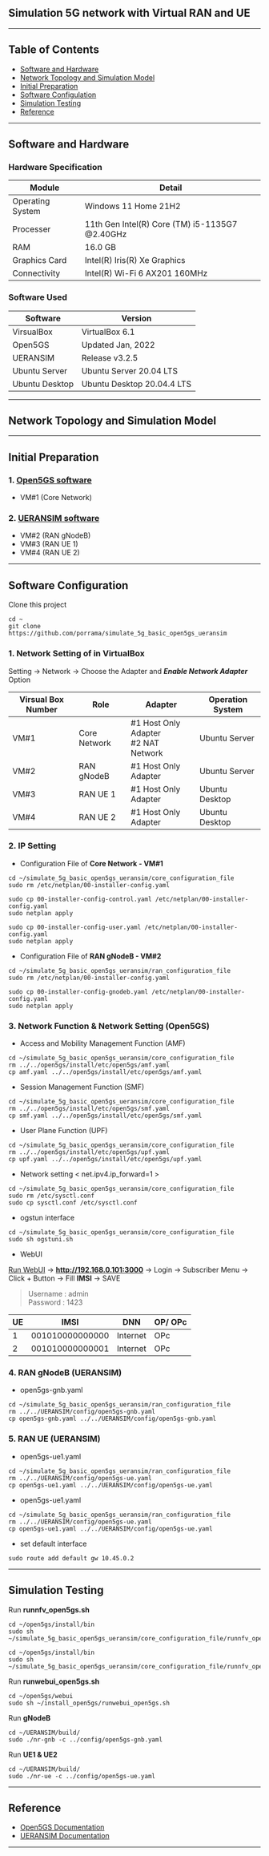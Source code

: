 ## Simulation 5G network with Virtual RAN and UE

---

## Table of Contents
- [Software and Hardware](#id-specification)
- [Network Topology and Simulation Model](#id-overview)
- [Initial Preparation](#id-init)
- [Software Configulation](#id-configure)
- [Simulation Testing](#id-testing)
- [Reference](#id-reference)

---

<div id='id-specification'/>

## Software and Hardware

### Hardware Specification
| Module           | Detail                                         |
| -----------      | -----------                                    |
| Operating System | Windows 11 Home 21H2                           |
| Processer        | 11th Gen Intel(R) Core (TM) i5-1135G7 @2.40GHz |
| RAM              | 16.0 GB                                        |
| Graphics Card    | Intel(R) Iris(R) Xe Graphics                   |
| Connectivity     | Intel(R) Wi-Fi 6 AX201 160MHz                  |

### Software Used
| Software        | Version                     |
| -----------     | -----------                 |
| VirsualBox      | VirtualBox 6.1              |
| Open5GS         | Updated Jan, 2022           |
| UERANSIM        | Release v3.2.5              |
| Ubuntu Server   | Ubuntu Server 20.04 LTS     |
| Ubuntu Desktop  | Ubuntu Desktop 20.04.4 LTS  |

---

<div id='id-overview'/>

## Network Topology and Simulation Model

---

<div id='id-init'/>

## Initial Preparation

### 1. [Open5GS software](https://github.com/porrama/install_open5gs) 
- VM#1 (Core Network)

### 2. [UERANSIM software](https://github.com/porrama/install_ueransim) 
- VM#2 (RAN gNodeB)
- VM#3 (RAN UE 1)
- VM#4 (RAN UE 2)

---

<div id='id-configure'/>

## Software Configuration

Clone this project
~~~
cd ~
git clone https://github.com/porrama/simulate_5g_basic_open5gs_ueransim
~~~

### 1. Network Setting of in VirtualBox

Setting -> Network -> Choose the Adapter and ***Enable Network Adapter*** Option

| Virsual Box Number | Role             | Adapter                                   | Operation System  |
| -----------        | -----------      | -----------                               | -----------       |
| VM#1               | Core Network     | #1 Host Only Adapter <br> #2 NAT Network  | Ubuntu Server     |
| VM#2               | RAN gNodeB       | #1 Host Only Adapter                      | Ubuntu Server     |
| VM#3               | RAN UE 1         | #1 Host Only Adapter                      | Ubuntu Desktop    |
| VM#4               | RAN UE 2         | #1 Host Only Adapter                      | Ubuntu Desktop    |

### 2. IP Setting

- Configuration File of **Core Network - VM#1**
~~~
cd ~/simulate_5g_basic_open5gs_ueransim/core_configuration_file
sudo rm /etc/netplan/00-installer-config.yaml
~~~
~~~
sudo cp 00-installer-config-control.yaml /etc/netplan/00-installer-config.yaml
sudo netplan apply
~~~
~~~
sudo cp 00-installer-config-user.yaml /etc/netplan/00-installer-config.yaml
sudo netplan apply
~~~

- Configuration File of **RAN gNodeB - VM#2** 
~~~
cd ~/simulate_5g_basic_open5gs_ueransim/ran_configuration_file
sudo rm /etc/netplan/00-installer-config.yaml
~~~
~~~
sudo cp 00-installer-config-gnodeb.yaml /etc/netplan/00-installer-config.yaml
sudo netplan apply
~~~

### 3. Network Function & Network Setting (Open5GS)

- Access and Mobility Management Function (AMF)
~~~
cd ~/simulate_5g_basic_open5gs_ueransim/core_configuration_file
rm ../../open5gs/install/etc/open5gs/amf.yaml
cp amf.yaml ../../open5gs/install/etc/open5gs/amf.yaml
~~~

-  Session Management Function (SMF)
~~~
cd ~/simulate_5g_basic_open5gs_ueransim/core_configuration_file
rm ../../open5gs/install/etc/open5gs/smf.yaml
cp smf.yaml ../../open5gs/install/etc/open5gs/smf.yaml
~~~

- User Plane Function (UPF)
~~~
cd ~/simulate_5g_basic_open5gs_ueransim/core_configuration_file
rm ../../open5gs/install/etc/open5gs/upf.yaml
cp upf.yaml ../../open5gs/install/etc/open5gs/upf.yaml
~~~

- Network setting < net.ipv4.ip_forward=1 >
~~~
cd ~/simulate_5g_basic_open5gs_ueransim/core_configuration_file
sudo rm /etc/sysctl.conf
sudo cp sysctl.conf /etc/sysctl.conf
~~~

- ogstun interface
~~~
cd ~/simulate_5g_basic_open5gs_ueransim/core_configuration_file
sudo sh ogstuni.sh
~~~


- WebUI

[Run WebUI](#id-webui) -> **http://192.168.0.101:3000** -> Login -> Subscriber Menu -> Click + Button -> Fill **IMSI** -> SAVE 

> Username : admin <br>
> Password : 1423

| UE              | IMSI                | DNN                | OP/ OPc            |
| -----------     | -----------         | -----------        | -----------        |
| 1               | 001010000000000     | Internet           | OPc                | 
| 2               | 001010000000001     | Internet           | OPc                |


### 4. RAN gNodeB (UERANSIM)

- open5gs-gnb.yaml
~~~
cd ~/simulate_5g_basic_open5gs_ueransim/ran_configuration_file
rm ../../UERANSIM/config/open5gs-gnb.yaml
cp open5gs-gnb.yaml ../../UERANSIM/config/open5gs-gnb.yaml
~~~

### 5. RAN UE (UERANSIM)

- open5gs-ue1.yaml
~~~
cd ~/simulate_5g_basic_open5gs_ueransim/ran_configuration_file
rm ../../UERANSIM/config/open5gs-ue.yaml
cp open5gs-ue1.yaml ../../UERANSIM/config/open5gs-ue.yaml
~~~

- open5gs-ue1.yaml
~~~
cd ~/simulate_5g_basic_open5gs_ueransim/ran_configuration_file
rm ../../UERANSIM/config/open5gs-ue.yaml
cp open5gs-ue1.yaml ../../UERANSIM/config/open5gs-ue.yaml
~~~

- set default interface
~~~
sudo route add default gw 10.45.0.2
~~~

---

<div id='id-testing'/>

## Simulation Testing

Run **runnfv_open5gs.sh**
~~~
cd ~/open5gs/install/bin
sudo sh ~/simulate_5g_basic_open5gs_ueransim/core_configuration_file/runnfv_open5gs_control.sh
~~~ 
~~~
cd ~/open5gs/install/bin
sudo sh ~/simulate_5g_basic_open5gs_ueransim/core_configuration_file/runnfv_open5gs_user.sh
~~~ 

<div id='id-webui'/>

Run **runwebui_open5gs.sh** 
~~~
cd ~/open5gs/webui
sudo sh ~/install_open5gs/runwebui_open5gs.sh
~~~


Run **gNodeB**
~~~
cd ~/UERANSIM/build/
sudo ./nr-gnb -c ../config/open5gs-gnb.yaml
~~~

Run **UE1 & UE2**
~~~
cd ~/UERANSIM/build/
sudo ./nr-ue -c ../config/open5gs-ue.yaml
~~~

---

<div id='id-reference'/>

## Reference
- [Open5GS Documentation](https://open5gs.org/open5gs/docs/guide/02-building-open5gs-from-sources/)
- [UERANSIM Documentation](https://github.com/aligungr/UERANSIM)


---
